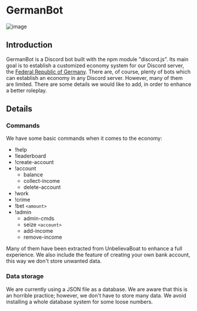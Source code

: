 # GermanBot
![image](https://github.com/isidree/GermanBot/assets/114698401/4c8f19e7-6210-4101-a7c3-433384764202)
## Introduction
GermanBot is a Discord bot built with the npm module "discord.js". Its main goal is to establish a customized economy system for our Discord server, the [Federal Republic of Germany](https://discord.gg/GAPdHF9RSf).
There are, of course, plenty of bots which can establish an economy in any Discord server. However, many of them are limited. There are some details we would like to add, in order to enhance a better roleplay.

## Details
### Commands
We have some basic commands when it comes to the economy:
- !help
- !leaderboard
- !create-account
- !account
  - balance
  - collect-income
  - delete-account
- !work
- !crime
- !bet `<amount>`
- !admin
  - admin-cmds
  - seize `<account>`
  - add-income
  - remove-income

Many of them have been extracted from UnbelievaBoat to enhance a full experience. We also include the feature of creating your own bank account, this way we don't store unwanted data.

### Data storage
We are currently using a JSON file as a database. We are aware that this is an horrible practice; however, we don't have to store many data. We avoid installing a whole database system for some loose numbers.
